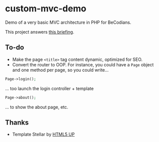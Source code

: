 # custom-mvc-demo
Demo of a very basic MVC architecture in PHP for BeCodians.

This project answers [this briefing](https://github.com/becodeorg/BXLCentral/tree/master/Projects/12-MVC).



## To-do

- Make the page `<title>` tag content dynamic, optimized for SEO.
- Convert the router to OOP. For instance, you could have a `Page` object and one method per page, so you could write...  

```php
Page->login();
```

... too launch the login controller + template

```php
Page->about();
```
... to show the about page, etc.

## Thanks
- Template Stellar by [HTML5 UP](html5up.net)
